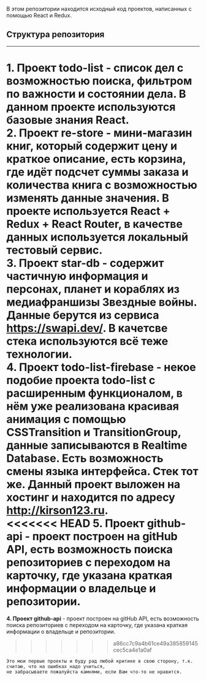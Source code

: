 В этом репозитории находится исходный код проектов, написанных с помощью React и Redux.

## Структура репозитория

---

**1. Проект todo-list** - список дел с возможностью поиска, фильтром по важности и состоянии дела. В данном проекте используются базовые знания React.  
**2. Проект re-store** - мини-магазин книг, который содержит цену и краткое описание, есть корзина, где идёт подсчет суммы заказа и количества книга с возможностью изменять данные значения. В проекте используется React + Redux + React Router, в качестве данных используется локальный тестовый сервис.  
**3. Проект star-db** - содержит частичную информация и персонах, планет и кораблях из медиафраншизы Звездные войны. Данные берутся из сервиса https://swapi.dev/. В качетсве стека используются всё теже технологии.  
**4. Проект todo-list-firebase** - некое подобие проекта todo-list с расширенным функционалом, в нём уже реализована красивая анимация с помощью CSSTransition и TransitionGroup, данные записываются в Realtime Database. Есть возможность смены языка интерфейса. Стек тот же. Данный проект выложен на хостинг и находится по адресу http://kirson123.ru.  
<<<<<<< HEAD
**5. Проект github-api** - проект построен на gitHub API, есть возможность поиска репозиториев с переходом на карточку, где указана краткая информации о владельце и репозитории.
=======
**4. Проект github-api** - проект построен на gitHub API, есть возможность поиска репозиториев с переходом на карточку, где указана краткая информации о владельце и репозитории.
>>>>>>> a86cc7c9a4b61ce49a385859145cec5ca4e1a0af

```
Это мои первые проекты и буду рад любой критике в свою сторону, т.к. считаю, что на ошибках надо учиться,
не забрасываете пожалуйста камнями, если Вам что-то не нравится.
```
